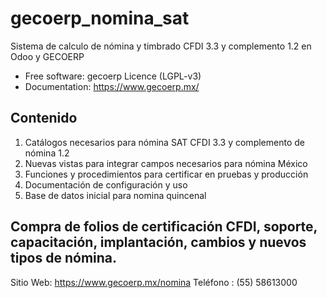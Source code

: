 # gecoerp_nomina_sat
Sistema de calculo de nómina y timbrado CFDI 3.3 y complemento 1.2 en Odoo y GECOERP

* Free software: gecoerp Licence (LGPL-v3)
* Documentation: https://www.gecoerp.mx/

## Contenido
1. Catálogos necesarios para nómina SAT CFDI 3.3 y complemento de nómina 1.2
2. Nuevas vistas para integrar campos necesarios para nómina México
3. Funciones y procedimientos para certificar en pruebas y producción
4. Documentación de configuración y uso
5. Base de datos inicial para nomina quincenal

## Compra de folios de certificación CFDI, soporte, capacitación, implantación, cambios y nuevos tipos de nómina.
Sitio Web: https://www.gecoerp.mx/nomina
Teléfono : (55) 58613000
